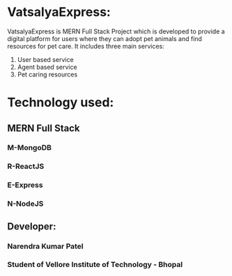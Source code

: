 # VatsalyaExpress:
 VatsalyaExpress is MERN Full Stack  Project which is developed to provide a digital platform for users where they can adopt pet animals and find resources for pet care.
It includes three main services:
1. User based service
2. Agent based service
3. Pet caring resources

# Technology used:
## MERN Full Stack
### M-MongoDB
### R-ReactJS
### E-Express
### N-NodeJS

## Developer:
### Narendra Kumar Patel
### Student of Vellore Institute of Technology - Bhopal
